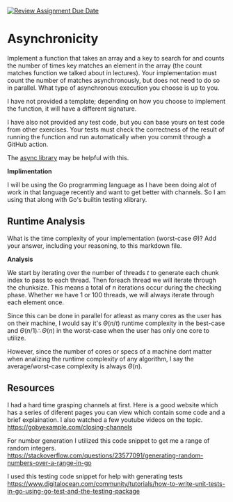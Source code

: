 [![Review Assignment Due Date](https://classroom.github.com/assets/deadline-readme-button-24ddc0f5d75046c5622901739e7c5dd533143b0c8e959d652212380cedb1ea36.svg)](https://classroom.github.com/a/26dp6wek)

# Asynchronicity

Implement a function that takes an array and a key to search for and counts the
number of times key matches an element in the array (the count matches function
we talked about in lectures). Your implementation must count the number of
matches asynchronously, but does not need to do so in parallel. What type of
asynchronous execution you choose is up to you.

I have not provided a template; depending on how you choose to implement the
function, it will have a different signature.

I have also not provided any test code, but you can base yours on test code from
other exercises. Your tests must check the correctness of the result of running
the function and run automatically when you commit through a GitHub action.

The [async library](https://caolan.github.io/async/v3/) may be helpful with
this.

**Implimentation**

I will be using the Go programming language as I have been doing alot of work in that language recently and want to get better with channels. So I am using that along with Go's builtin testing xlibrary.

## Runtime Analysis

What is the time complexity of your implementation (worst-case $\Theta$)? Add
your answer, including your reasoning, to this markdown file.

**Analysis**

We start by iterating over the number of threads $t$ to generate each chunk index to pass to each thread. Then foreach thread we will iterate through the chunksize. This means a total of $n$ iterations occur during the checking phase. Whether we have 1 or 100 threads, we will always iterate through each element once.

Since this can be done in parallel for atleast as many cores as the user has on their machine, I would say it's $\Theta(n / t)$
runtime complexity in the best-case and $\Theta(n/1) \therefore \Theta(n)$ in the worst-case when the user has only one core to utilize.

However, since the number of cores or specs of a machine dont matter when analizing the runtime complexity of any algorithm, I say the average/worst-case complexity is always $\Theta(n)$.

## Resources

I had a hard time grasping channels at first. Here is a good website which has a series of diferent pages you can view which contain some code and a brief explaination. I also watched a few youtube videos on the topic.
https://gobyexample.com/closing-channels

For number generation I utilized this code snippet to get me a range of random integers.
https://stackoverflow.com/questions/23577091/generating-random-numbers-over-a-range-in-go

I used this testing code snippet for help with generating tests
https://www.digitalocean.com/community/tutorials/how-to-write-unit-tests-in-go-using-go-test-and-the-testing-package
